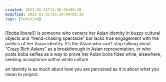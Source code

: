 ```yaml
---
created: 2021-01-31T13:50:25+05:30
modified: 2021-01-31T15:14:04+05:30
tags: [feminism]
---
```


[[boba liberal]] is someone who centers her Asian identity in buzzy cultural objects and “trend-chasing spectacle” but lacks true engagement with the politics of her Asian identity. It’s the Asian who can’t stop talking about “Crazy Rich Asians” as a breakthrough in Asian representation, or who posts boba selfies as a way to prove her Asian bona fides while, elsewhere, seeking acceptance within white culture

 an identity is as much about how you are perceived as it is about what you mean to project.
